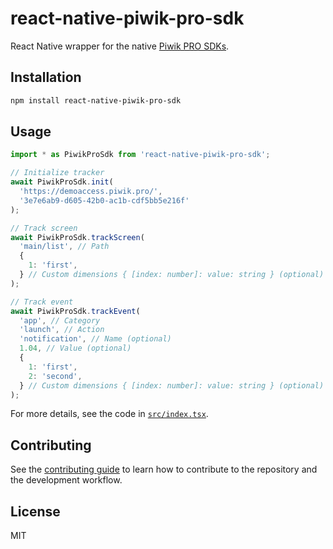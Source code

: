 # react-native-piwik-pro-sdk

React Native wrapper for the native [Piwik PRO SDKs](https://developers.piwik.pro/en/latest/sdk/index.html).

## Installation

```sh
npm install react-native-piwik-pro-sdk
```

## Usage

```js
import * as PiwikProSdk from 'react-native-piwik-pro-sdk';

// Initialize tracker
await PiwikProSdk.init(
  'https://demoaccess.piwik.pro/',
  '3e7e6ab9-d605-42b0-ac1b-cdf5bb5e216f'
);

// Track screen
await PiwikProSdk.trackScreen(
  'main/list', // Path
  {
    1: 'first',
  } // Custom dimensions { [index: number]: value: string } (optional)
);

// Track event
await PiwikProSdk.trackEvent(
  'app', // Category
  'launch', // Action
  'notification', // Name (optional)
  1.04, // Value (optional)
  {
    1: 'first',
    2: 'second',
  } // Custom dimensions { [index: number]: value: string } (optional)
);
```

For more details, see the code in [`src/index.tsx`](src/index.tsx).

## Contributing

See the [contributing guide](CONTRIBUTING.md) to learn how to contribute to the repository and the development workflow.

## License

MIT
